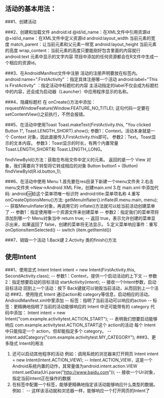 
## 活动的基本用法：
###1、创建活动

###2、创建和加载文件
android:id
	@id/id_name：在XML文件中引用资源id
	@+id/id_name：在XML文件中定义资源id
android:layout_width 当前元素的宽度
	match_parent：让当前元素和父元素一样宽
android:layout_height 当前元素的高度
	wrap_content：当前元素的高度只要能刚好包含里面的内容就行
android:text 元素中显示的文字内容
项目中添加的任何资源都会在R文件中生成一个相应的资源id。

###3、在AndroidManifest文件中注册
活动的注册声明要放在<application>标签内。
android:name=".FirstActivity" ：指定具体注册哪一个活动
android:label="This is FirstActivity" ：指定活动中标题栏的内容
主活动指定的label不仅会成为标题栏中的内容，还会成为启动器（Launcher）中应用程序显示的名称。

###4、隐藏标题栏
在 onCreate()方法中添加：requestWindowFeature(Window.FEATURE_NO_TITLE);
这句代码一定要在 setContentView()之前执行，不然会报错。

###5、在活动中使用Toast
Toast.makeText(FirstActivity.this, "You clicked Button 1", Toast.LENGTH_SHORT).show();
参数1：Context。活动本身就是一个 Context 对象，因此直接传入FirstActivity.this即可。
参数2：Text。Toast显示的文本内容。
参数3：Toast显示的时长，有两个内置常量Toast.LENGTH_SHORT和 Toast.LENGTH_LONG。

findViewById()方法：获取在布局文件中定义的元素。
返回的是一个 View 对象，我们需要向下转型将它转成相应的对象
Button button1 = (Button) findViewById(R.id.button_1);

###6、在活动中使用 Menu
1.首先要在res目录下新建一个menu文件夹
2.右击menu文件夹→New→Android XML File，创建main.xml
3.在 main.xml 中添加代码:
	<item
	android:id="@+id/add_item"
	android:title="Add"/>
android:id:给这个菜单项唯一标识符
android:title:菜单项名称
4.重写 onCreateOptionsMenu()方法:
getMenuInflater().inflate(R.menu.main, menu); 
    -- 获取MenuInflater对象，再调用它的 inflate()方法就可以给当前活动创建菜单了
    -- 参数1：指定使用哪一个资源文件来创建菜单
    -- 参数2：指定我们的菜单项将添加到哪一个 Menu对象当中
return true;
    -- 返回 true，表示允许创建的菜单显示出来，如果返回了 false，创建的菜单将无法显示。
5.定义菜单响应事件：重写 onOptionsItemSelected()
	-- switch (item.getItemId()) 

###7、销毁一个活动
1.Back键
2.Activity 类的finish()方法


## 使用Intent
###1、使用显式 Intent
Intent intent = new Intent(FirstActivity.this, SecondActivity.class);
	-- 参数1：Context，提供一个启动活动的上下文
	-- 参数2：指定想要启动的目标活动
startActivity(intent);
	-- 接收一个Intent参数，启动目标活动
回到上一个活动：按下 Back键就可以销毁当前活动，从而回到上一个活动
###2、使用隐式 Intent
通过action和 category等信息，启动相应的活动。
AndroidManifest.xml中<intent-filter>里添加
	-- <action>标签：指明了当前活动可以响应的action
	-- <category>标签：更精确地指明了当前的活动能够响应的 Intent 中还可能带有的 category
代码中添加：
	Intent intent = new Intent("com.example.activitytest.ACTION_START");
	-- 表明我们想要启动能够响应 com.example.activitytest.ACTION_START这个 action的活动
每个 Intent中只能指定一个 action，但却能指定多个 category。
	-- intent.addCategory("com.example.activitytest.MY_CATEGORY");
###3、更多隐式 Intent的用法
1. 还可以启动其他程序的活动
例如：调用系统的浏览器来打开网页
Intent intent = new Intent(Intent.ACTION_VIEW);
	-- Intent.ACTION_VIEW，这是一个Android系统内置的动作，其常量值为android.intent.action.VIEW
intent.setData(Uri.parse("http://www.baidu.com"));
	-- 接收一个Uri对象，指定当前Intent正在操作的数据
2. 在<intent-filter>标签中配置一个<data>标签，能够更精确地指定该活动能够响应什么类型的数据。
例如：<data android:scheme="http" />
	--  这样该活动就和浏览器一样，能够响应一个打开网页的Intent了


